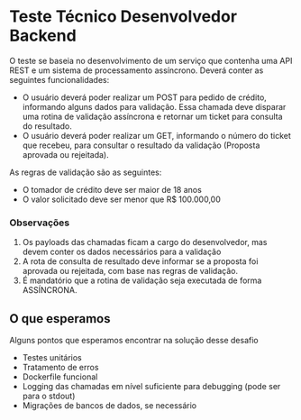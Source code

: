 # Teste Técnico Desenvolvedor Backend

O teste se baseia no desenvolvimento de um serviço que contenha uma API REST e um sistema de processamento assíncrono. Deverá conter as seguintes funcionalidades:

- O usuário deverá poder realizar um POST para pedido de crédito, informando alguns dados para validação. Essa chamada deve disparar uma rotina de validação assíncrona e retornar um ticket para consulta do resultado.
- O usuário deverá poder realizar um GET, informando o número do ticket que recebeu, para consultar o resultado da validação (Proposta aprovada ou rejeitada).

As regras de validação são as seguintes:
 - O tomador de crédito deve ser maior de 18 anos
 - O valor solicitado deve ser menor que R$ 100.000,00

 ### Observações

 1) Os payloads das chamadas ficam a cargo do desenvolvedor, mas devem conter os dados necessários para a validação
 2) A rota de consulta de resultado deve informar se a proposta foi aprovada ou rejeitada, com base nas regras de validação.
 3) É mandatório que a rotina de validação seja executada de forma ASSÍNCRONA.


## O que esperamos

Alguns pontos que esperamos encontrar na solução desse desafio

- Testes unitários
- Tratamento de erros
- Dockerfile funcional
- Logging das chamadas em nível suficiente para debugging (pode ser para o stdout)
- Migrações de bancos de dados, se necessário

